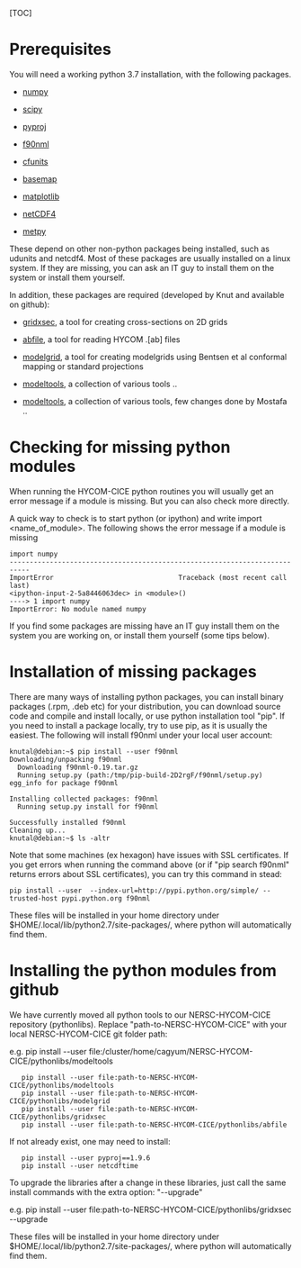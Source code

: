 [TOC]

# Prerequisites

You will need a  working python 3.7 installation, with the following packages.

* [numpy](https://pypi.python.org/pypi/numpy)

* [scipy](https://pypi.python.org/pypi/scipy)

* [pyproj](https://pypi.python.org/pypi/pyproj)

* [f90nml](https://pypi.python.org/pypi/f90nml)

* [cfunits](https://pypi.python.org/pypi/cfunits)

* [basemap](https://pypi.python.org/pypi/basemap)

* [matplotlib](https://pypi.python.org/pypi/matplotlib)

* [netCDF4](https://pypi.python.org/pypi/netCDF4)

* [metpy](https://pypi.org/project/metpy/)

These depend on other non-python packages being installed, such as udunits and netcdf4. Most of these packages are usually installed on a linux system. If they are missing, you can ask an IT guy to install them on the system  or install them yourself.

In addition, these packages are required (developed by Knut and available on github):

* [gridxsec](https://github.com/knutalnersc/gridxsec), a tool for creating cross-sections on 2D grids 

* [abfile](https://github.com/knutalnersc/abfile), a tool for reading HYCOM .[ab] files 

* [modelgrid](https://github.com/knutalnersc/modelgrid), a tool for creating modelgrids using Bentsen et al conformal mapping or standard projections 

* [modeltools](https://github.com/knutalnersc/modeltools), a collection of various tools .. 

* [modeltools](https://github.com/MostafaBakhoda/modeltools), a collection of various tools, few changes done by Mostafa ..

# Checking for missing python modules

When running the HYCOM-CICE python routines you will usually get an error message if a module is missing. But you can also check more directly.

A quick way to check is to start python (or ipython) and write import <name_of_module>. The following shows the error message if a module is missing

    import numpy
    ---------------------------------------------------------------------------
    ImportError                               Traceback (most recent call last)
    <ipython-input-2-5a8446063dec> in <module>()
    ----> 1 import numpy
    ImportError: No module named numpy

If you find some packages are missing have an IT guy install them on the system you are working on, or install them yourself (some tips below). 

# Installation of missing packages

There are many ways of installing python packages, you can install binary packages (.rpm, .deb etc) for your distribution, you can download source code and compile and install locally, or use python installation tool "pip".
If you need to install a package locally, try to use pip, as it is usually the easiest. The following will install f90nml under your local user account:

    knutal@debian:~$ pip install --user f90nml
    Downloading/unpacking f90nml
      Downloading f90nml-0.19.tar.gz
      Running setup.py (path:/tmp/pip-build-2D2rgF/f90nml/setup.py) egg_info for package f90nml
    
    Installing collected packages: f90nml
      Running setup.py install for f90nml
    
    Successfully installed f90nml
    Cleaning up...
    knutal@debian:~$ ls -altr

Note that some machines (ex hexagon) have issues  with SSL certificates. If you get errors when running the command above (or if "pip search f90nml" returns errors about SSL certificates), you can try this command in stead:

    pip install --user  --index-url=http://pypi.python.org/simple/ --trusted-host pypi.python.org f90nml

These files will be installed in your home directory under $HOME/.local/lib/python2.7/site-packages/, where python will automatically find them.





# Installing the python modules from github

We have currently moved all python tools to our NERSC-HYCOM-CICE repository (pythonlibs). Replace "path-to-NERSC-HYCOM-CICE" with your local NERSC-HYCOM-CICE git folder path:

e.g. pip install --user file:/cluster/home/cagyum/NERSC-HYCOM-CICE/pythonlibs/modeltools

```
   pip install --user file:path-to-NERSC-HYCOM-CICE/pythonlibs/modeltools
   pip install --user file:path-to-NERSC-HYCOM-CICE/pythonlibs/modelgrid
   pip install --user file:path-to-NERSC-HYCOM-CICE/pythonlibs/gridxsec 
   pip install --user file:path-to-NERSC-HYCOM-CICE/pythonlibs/abfile 
```
If not already exist, one  may need to install:
```
   pip install --user pyproj==1.9.6
   pip install --user netcdftime
```

To upgrade the libraries after a change in these libraries, just call the same install commands with the extra option: "--upgrade"

e.g. pip install --user file:path-to-NERSC-HYCOM-CICE/pythonlibs/gridxsec --upgrade

These files will be installed in your home directory under $HOME/.local/lib/python2.7/site-packages/, where python will automatically find them.
